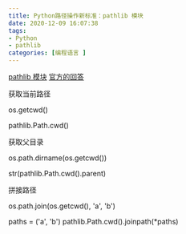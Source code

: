 ```yaml
---
title: Python路径操作新标准：pathlib 模块
date: 2020-12-09 16:07:38
tags: 
- Python
- pathlib
categories: [编程语言 ]
---
```


[pathlib 模块](https://www.cnblogs.com/nickchen121/p/11596223.html)
[官方的回答](https://docs.python.org/zh-cn/3/library/pathlib.html)
<!-- more -->

获取当前路径

os.getcwd()

pathlib.Path.cwd()


获取父目录

os.path.dirname(os.getcwd())

str(pathlib.Path.cwd().parent)

拼接路径

os.path.join(os.getcwd(), 'a', 'b')

paths = ('a', 'b')
pathlib.Path.cwd().joinpath(*paths)
